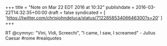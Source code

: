 +++
title = "Note on Mar 22 EDT 2016 at 10:32"
publishdate = 2016-03-22T14:32:35+00:00
draft = false
syndicated = [ 'https://twitter.com/chrisjohndeluca/status/712285853406646300?s=20' ]
+++

RT @cymnyc: "Vini, Vidi, Screechi", "I came, I saw, I screamed" - Julius Caesar #rome #realquotes
